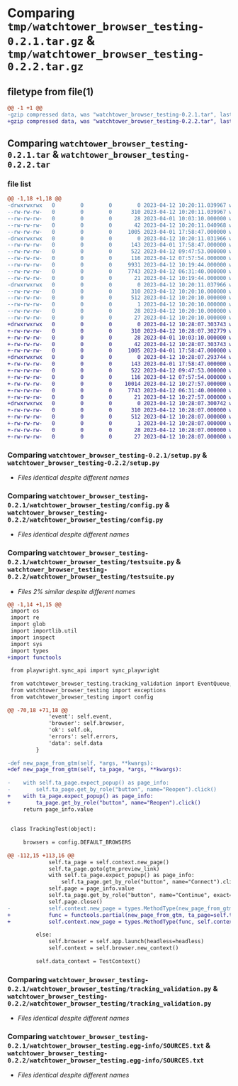 # Comparing `tmp/watchtower_browser_testing-0.2.1.tar.gz` & `tmp/watchtower_browser_testing-0.2.2.tar.gz`

## filetype from file(1)

```diff
@@ -1 +1 @@
-gzip compressed data, was "watchtower_browser_testing-0.2.1.tar", last modified: Wed Apr 12 10:20:11 2023, max compression
+gzip compressed data, was "watchtower_browser_testing-0.2.2.tar", last modified: Wed Apr 12 10:28:07 2023, max compression
```

## Comparing `watchtower_browser_testing-0.2.1.tar` & `watchtower_browser_testing-0.2.2.tar`

### file list

```diff
@@ -1,18 +1,18 @@
-drwxrwxrwx   0        0        0        0 2023-04-12 10:20:11.039967 watchtower_browser_testing-0.2.1/
--rw-rw-rw-   0        0        0      310 2023-04-12 10:20:11.039967 watchtower_browser_testing-0.2.1/PKG-INFO
--rw-rw-rw-   0        0        0       28 2023-04-01 10:03:10.000000 watchtower_browser_testing-0.2.1/README.md
--rw-rw-rw-   0        0        0       42 2023-04-12 10:20:11.040968 watchtower_browser_testing-0.2.1/setup.cfg
--rw-rw-rw-   0        0        0     1005 2023-04-01 17:58:47.000000 watchtower_browser_testing-0.2.1/setup.py
-drwxrwxrwx   0        0        0        0 2023-04-12 10:20:11.031966 watchtower_browser_testing-0.2.1/watchtower_browser_testing/
--rw-rw-rw-   0        0        0      143 2023-04-01 17:58:47.000000 watchtower_browser_testing-0.2.1/watchtower_browser_testing/__init__.py
--rw-rw-rw-   0        0        0      522 2023-04-12 09:47:53.000000 watchtower_browser_testing-0.2.1/watchtower_browser_testing/config.py
--rw-rw-rw-   0        0        0      116 2023-04-12 07:57:54.000000 watchtower_browser_testing-0.2.1/watchtower_browser_testing/exceptions.py
--rw-rw-rw-   0        0        0     9931 2023-04-12 10:19:44.000000 watchtower_browser_testing-0.2.1/watchtower_browser_testing/testsuite.py
--rw-rw-rw-   0        0        0     7743 2023-04-12 06:31:40.000000 watchtower_browser_testing-0.2.1/watchtower_browser_testing/tracking_validation.py
--rw-rw-rw-   0        0        0       21 2023-04-12 10:19:44.000000 watchtower_browser_testing-0.2.1/watchtower_browser_testing/version.py
-drwxrwxrwx   0        0        0        0 2023-04-12 10:20:11.037966 watchtower_browser_testing-0.2.1/watchtower_browser_testing.egg-info/
--rw-rw-rw-   0        0        0      310 2023-04-12 10:20:10.000000 watchtower_browser_testing-0.2.1/watchtower_browser_testing.egg-info/PKG-INFO
--rw-rw-rw-   0        0        0      512 2023-04-12 10:20:10.000000 watchtower_browser_testing-0.2.1/watchtower_browser_testing.egg-info/SOURCES.txt
--rw-rw-rw-   0        0        0        1 2023-04-12 10:20:10.000000 watchtower_browser_testing-0.2.1/watchtower_browser_testing.egg-info/dependency_links.txt
--rw-rw-rw-   0        0        0       28 2023-04-12 10:20:10.000000 watchtower_browser_testing-0.2.1/watchtower_browser_testing.egg-info/requires.txt
--rw-rw-rw-   0        0        0       27 2023-04-12 10:20:10.000000 watchtower_browser_testing-0.2.1/watchtower_browser_testing.egg-info/top_level.txt
+drwxrwxrwx   0        0        0        0 2023-04-12 10:28:07.303743 watchtower_browser_testing-0.2.2/
+-rw-rw-rw-   0        0        0      310 2023-04-12 10:28:07.302779 watchtower_browser_testing-0.2.2/PKG-INFO
+-rw-rw-rw-   0        0        0       28 2023-04-01 10:03:10.000000 watchtower_browser_testing-0.2.2/README.md
+-rw-rw-rw-   0        0        0       42 2023-04-12 10:28:07.303743 watchtower_browser_testing-0.2.2/setup.cfg
+-rw-rw-rw-   0        0        0     1005 2023-04-01 17:58:47.000000 watchtower_browser_testing-0.2.2/setup.py
+drwxrwxrwx   0        0        0        0 2023-04-12 10:28:07.293744 watchtower_browser_testing-0.2.2/watchtower_browser_testing/
+-rw-rw-rw-   0        0        0      143 2023-04-01 17:58:47.000000 watchtower_browser_testing-0.2.2/watchtower_browser_testing/__init__.py
+-rw-rw-rw-   0        0        0      522 2023-04-12 09:47:53.000000 watchtower_browser_testing-0.2.2/watchtower_browser_testing/config.py
+-rw-rw-rw-   0        0        0      116 2023-04-12 07:57:54.000000 watchtower_browser_testing-0.2.2/watchtower_browser_testing/exceptions.py
+-rw-rw-rw-   0        0        0    10014 2023-04-12 10:27:57.000000 watchtower_browser_testing-0.2.2/watchtower_browser_testing/testsuite.py
+-rw-rw-rw-   0        0        0     7743 2023-04-12 06:31:40.000000 watchtower_browser_testing-0.2.2/watchtower_browser_testing/tracking_validation.py
+-rw-rw-rw-   0        0        0       21 2023-04-12 10:27:57.000000 watchtower_browser_testing-0.2.2/watchtower_browser_testing/version.py
+drwxrwxrwx   0        0        0        0 2023-04-12 10:28:07.300742 watchtower_browser_testing-0.2.2/watchtower_browser_testing.egg-info/
+-rw-rw-rw-   0        0        0      310 2023-04-12 10:28:07.000000 watchtower_browser_testing-0.2.2/watchtower_browser_testing.egg-info/PKG-INFO
+-rw-rw-rw-   0        0        0      512 2023-04-12 10:28:07.000000 watchtower_browser_testing-0.2.2/watchtower_browser_testing.egg-info/SOURCES.txt
+-rw-rw-rw-   0        0        0        1 2023-04-12 10:28:07.000000 watchtower_browser_testing-0.2.2/watchtower_browser_testing.egg-info/dependency_links.txt
+-rw-rw-rw-   0        0        0       28 2023-04-12 10:28:07.000000 watchtower_browser_testing-0.2.2/watchtower_browser_testing.egg-info/requires.txt
+-rw-rw-rw-   0        0        0       27 2023-04-12 10:28:07.000000 watchtower_browser_testing-0.2.2/watchtower_browser_testing.egg-info/top_level.txt
```

### Comparing `watchtower_browser_testing-0.2.1/setup.py` & `watchtower_browser_testing-0.2.2/setup.py`

 * *Files identical despite different names*

### Comparing `watchtower_browser_testing-0.2.1/watchtower_browser_testing/config.py` & `watchtower_browser_testing-0.2.2/watchtower_browser_testing/config.py`

 * *Files identical despite different names*

### Comparing `watchtower_browser_testing-0.2.1/watchtower_browser_testing/testsuite.py` & `watchtower_browser_testing-0.2.2/watchtower_browser_testing/testsuite.py`

 * *Files 2% similar despite different names*

```diff
@@ -1,14 +1,15 @@
 import os
 import re
 import glob
 import importlib.util
 import inspect
 import sys
 import types
+import functools
 
 from playwright.sync_api import sync_playwright
 
 from watchtower_browser_testing.tracking_validation import EventQueue, RequestValidator
 from watchtower_browser_testing import exceptions
 from watchtower_browser_testing import config
 
@@ -70,18 +71,18 @@
             'event': self.event,
             'browser': self.browser,
             'ok': self.ok,
             'errors': self.errors,
             'data': self.data
         }
 
-def new_page_from_gtm(self, *args, **kwargs):
+def new_page_from_gtm(self, ta_page, *args, **kwargs):
 
-    with self.ta_page.expect_popup() as page_info:
-        self.ta_page.get_by_role("button", name="Reopen").click()
+    with ta_page.expect_popup() as page_info:
+        ta_page.get_by_role("button", name="Reopen").click()
     return page_info.value
 
 
 class TrackingTest(object):
 
     browsers = config.DEFAULT_BROWSERS
 
@@ -112,15 +113,16 @@
             self.ta_page = self.context.new_page()
             self.ta_page.goto(gtm_preview_link)
             with self.ta_page.expect_popup() as page_info:
                 self.ta_page.get_by_role("button", name="Connect").click()
             self.page = page_info.value
             self.ta_page.get_by_role("button", name="Continue", exact=True).click()
             self.page.close()
-            self.context.new_page = types.MethodType(new_page_from_gtm, self.context)
+            func = functools.partial(new_page_from_gtm, ta_page=self.ta_page)
+            self.context.new_page = types.MethodType(func, self.context)
 
         else:
             self.browser = self.app.launch(headless=headless)
             self.context = self.browser.new_context()
 
         self.data_context = TestContext()
```

### Comparing `watchtower_browser_testing-0.2.1/watchtower_browser_testing/tracking_validation.py` & `watchtower_browser_testing-0.2.2/watchtower_browser_testing/tracking_validation.py`

 * *Files identical despite different names*

### Comparing `watchtower_browser_testing-0.2.1/watchtower_browser_testing.egg-info/SOURCES.txt` & `watchtower_browser_testing-0.2.2/watchtower_browser_testing.egg-info/SOURCES.txt`

 * *Files identical despite different names*

